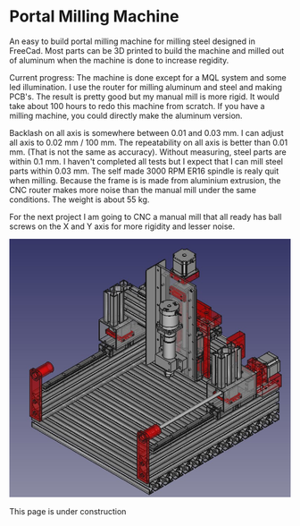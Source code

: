# Portal Milling Machine
An easy to build portal milling machine for milling steel designed in FreeCad.
Most parts can be 3D printed to build the machine and milled out of aluminum when the machine is done to increase regidity.

Current progress: The machine is done except for a MQL system and some led illumination. I use the router for milling aluminum and steel and making PCB's. The result is pretty good but my manual mill is more rigid.
It would take about 100 hours to redo this machine from scratch. If you have a milling machine, you could directly make the aluminum version.

Backlash on all axis is somewhere between 0.01 and 0.03 mm.
I can adjust all axis to 0.02 mm / 100 mm.
The repeatability on all axis is better than 0.01 mm. (That is not the same as accuracy).
Without measuring, steel parts are within 0.1 mm. I haven't completed all tests but I expect that I can mill steel parts within 0.03 mm.
The self made 3000 RPM ER16 spindle is realy quit when milling. Because the frame is is made from aluminium extrusion, the CNC router makes more noise than the manual mill under the same conditions.
The weight is about 55 kg.

For the next project I am going to CNC a manual mill that all ready has ball screws on the X and Y axis for more rigidity and lesser noise.

![MillingMachine](https://raw.githubusercontent.com/MetalWorkerTools/PortalMillingMachine/main/./MillingMachine/MillingMachine.jpg)

This page is under construction
